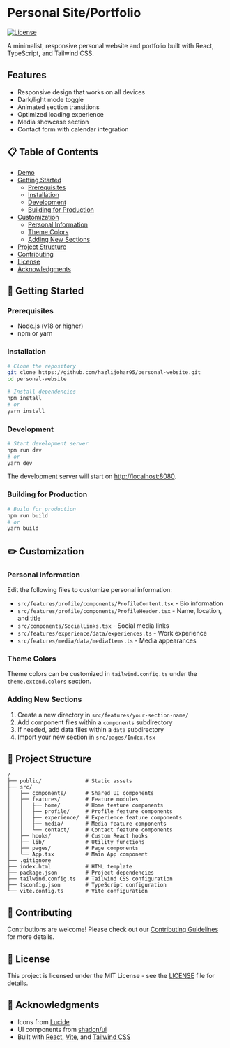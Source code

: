 
# Personal Site/Portfolio

[![License](https://img.shields.io/badge/License-MIT-blue.svg)](LICENSE)

A minimalist, responsive personal website and portfolio built with React, TypeScript, and Tailwind CSS.

## Features

- Responsive design that works on all devices
- Dark/light mode toggle
- Animated section transitions
- Optimized loading experience
- Media showcase section
- Contact form with calendar integration

## 📋 Table of Contents

- [Demo](#demo)
- [Getting Started](#getting-started)
  - [Prerequisites](#prerequisites)
  - [Installation](#installation)
  - [Development](#development)
  - [Building for Production](#building-for-production)
- [Customization](#customization)
  - [Personal Information](#personal-information)
  - [Theme Colors](#theme-colors)
  - [Adding New Sections](#adding-new-sections)
- [Project Structure](#project-structure)
- [Contributing](#contributing)
- [License](#license)
- [Acknowledgments](#acknowledgments)

## 🏁 Getting Started

### Prerequisites

- Node.js (v18 or higher)
- npm or yarn

### Installation

```bash
# Clone the repository
git clone https://github.com/hazlijohar95/personal-website.git
cd personal-website

# Install dependencies
npm install
# or
yarn install
```

### Development

```bash
# Start development server
npm run dev
# or
yarn dev
```

The development server will start on [http://localhost:8080](http://localhost:8080).

### Building for Production

```bash
# Build for production
npm run build
# or
yarn build
```

## ✏️ Customization

### Personal Information

Edit the following files to customize personal information:

- `src/features/profile/components/ProfileContent.tsx` - Bio information
- `src/features/profile/components/ProfileHeader.tsx` - Name, location, and title
- `src/components/SocialLinks.tsx` - Social media links
- `src/features/experience/data/experiences.ts` - Work experience
- `src/features/media/data/mediaItems.ts` - Media appearances

### Theme Colors

Theme colors can be customized in `tailwind.config.ts` under the `theme.extend.colors` section.

### Adding New Sections

1. Create a new directory in `src/features/your-section-name/`
2. Add component files within a `components` subdirectory
3. If needed, add data files within a `data` subdirectory
4. Import your new section in `src/pages/Index.tsx`

## 📁 Project Structure

```
/
├── public/              # Static assets
├── src/
│   ├── components/      # Shared UI components
│   ├── features/        # Feature modules
│   │   ├── home/        # Home feature components
│   │   ├── profile/     # Profile feature components
│   │   ├── experience/  # Experience feature components
│   │   ├── media/       # Media feature components
│   │   └── contact/     # Contact feature components
│   ├── hooks/           # Custom React hooks
│   ├── lib/             # Utility functions
│   ├── pages/           # Page components
│   └── App.tsx          # Main App component
├── .gitignore
├── index.html           # HTML template
├── package.json         # Project dependencies
├── tailwind.config.ts   # Tailwind CSS configuration
├── tsconfig.json        # TypeScript configuration
└── vite.config.ts       # Vite configuration
```

## 🤝 Contributing

Contributions are welcome! Please check out our [Contributing Guidelines](CONTRIBUTING.md) for more details.

## 📄 License

This project is licensed under the MIT License - see the [LICENSE](LICENSE) file for details.

## 👏 Acknowledgments

- Icons from [Lucide](https://lucide.dev/)
- UI components from [shadcn/ui](https://ui.shadcn.com/)
- Built with [React](https://reactjs.org/), [Vite](https://vitejs.dev/), and [Tailwind CSS](https://tailwindcss.com/)
